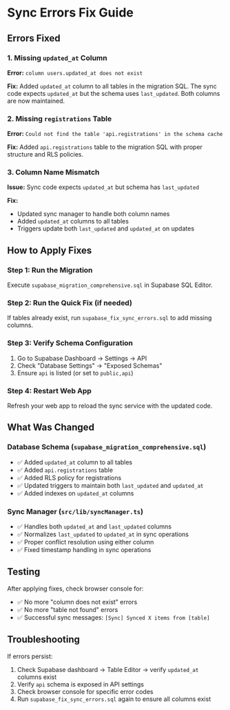 # Sync Errors Fix Guide

## Errors Fixed

### 1. Missing `updated_at` Column
**Error:** `column users.updated_at does not exist`

**Fix:** Added `updated_at` column to all tables in the migration SQL. The sync code expects `updated_at` but the schema uses `last_updated`. Both columns are now maintained.

### 2. Missing `registrations` Table
**Error:** `Could not find the table 'api.registrations' in the schema cache`

**Fix:** Added `api.registrations` table to the migration SQL with proper structure and RLS policies.

### 3. Column Name Mismatch
**Issue:** Sync code expects `updated_at` but schema has `last_updated`

**Fix:** 
- Updated sync manager to handle both column names
- Added `updated_at` columns to all tables
- Triggers update both `last_updated` and `updated_at` on updates

## How to Apply Fixes

### Step 1: Run the Migration
Execute `supabase_migration_comprehensive.sql` in Supabase SQL Editor.

### Step 2: Run the Quick Fix (if needed)
If tables already exist, run `supabase_fix_sync_errors.sql` to add missing columns.

### Step 3: Verify Schema Configuration
1. Go to Supabase Dashboard → Settings → API
2. Check "Database Settings" → "Exposed Schemas"
3. Ensure `api` is listed (or set to `public,api`)

### Step 4: Restart Web App
Refresh your web app to reload the sync service with the updated code.

## What Was Changed

### Database Schema (`supabase_migration_comprehensive.sql`)
- ✅ Added `updated_at` column to all tables
- ✅ Added `api.registrations` table
- ✅ Added RLS policy for registrations
- ✅ Updated triggers to maintain both `last_updated` and `updated_at`
- ✅ Added indexes on `updated_at` columns

### Sync Manager (`src/lib/syncManager.ts`)
- ✅ Handles both `updated_at` and `last_updated` columns
- ✅ Normalizes `last_updated` to `updated_at` in sync operations
- ✅ Proper conflict resolution using either column
- ✅ Fixed timestamp handling in sync operations

## Testing

After applying fixes, check browser console for:
- ✅ No more "column does not exist" errors
- ✅ No more "table not found" errors  
- ✅ Successful sync messages: `[Sync] Synced X items from [table]`

## Troubleshooting

If errors persist:
1. Check Supabase dashboard → Table Editor → verify `updated_at` columns exist
2. Verify `api` schema is exposed in API settings
3. Check browser console for specific error codes
4. Run `supabase_fix_sync_errors.sql` again to ensure all columns exist

